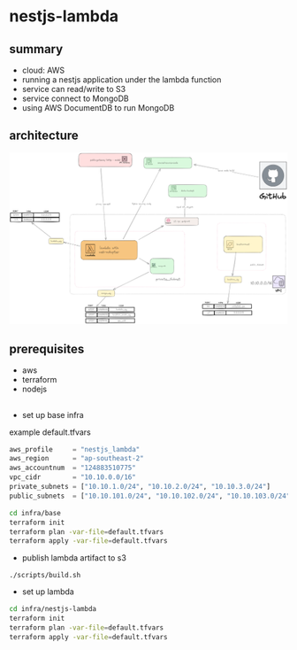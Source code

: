 # nestjs-lambda

## summary

- cloud: AWS
- running a nestjs application under the lambda function
- service can read/write to S3
- service connect to MongoDB
- using AWS DocumentDB to run MongoDB

## architecture

![architecture](./images/architecture.png)

## prerequisites

- aws
- terraform
- nodejs

##

- set up base infra

example default.tfvars

```tf
aws_profile     = "nestjs_lambda"
aws_region      = "ap-southeast-2"
aws_accountnum  = "124883510775"
vpc_cidr        = "10.10.0.0/16"
private_subnets = ["10.10.1.0/24", "10.10.2.0/24", "10.10.3.0/24"]
public_subnets  = ["10.10.101.0/24", "10.10.102.0/24", "10.10.103.0/24"]
```

```bash
cd infra/base
terraform init
terraform plan -var-file=default.tfvars
terraform apply -var-file=default.tfvars
```

- publish lambda artifact to s3

```
./scripts/build.sh
```

- set up lambda

```bash
cd infra/nestjs-lambda
terraform init
terraform plan -var-file=default.tfvars
terraform apply -var-file=default.tfvars
```
